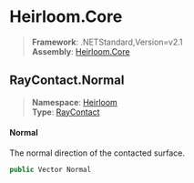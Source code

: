 # Heirloom.Core

> **Framework**: .NETStandard,Version=v2.1  
> **Assembly**: [Heirloom.Core][0]  

## RayContact.Normal

> **Namespace**: [Heirloom][0]  
> **Type**: [RayContact][1]  

#### Normal

The normal direction of the contacted surface.

```cs
public Vector Normal
```

[0]: ../Heirloom.Core.md
[1]: Heirloom.RayContact.md
